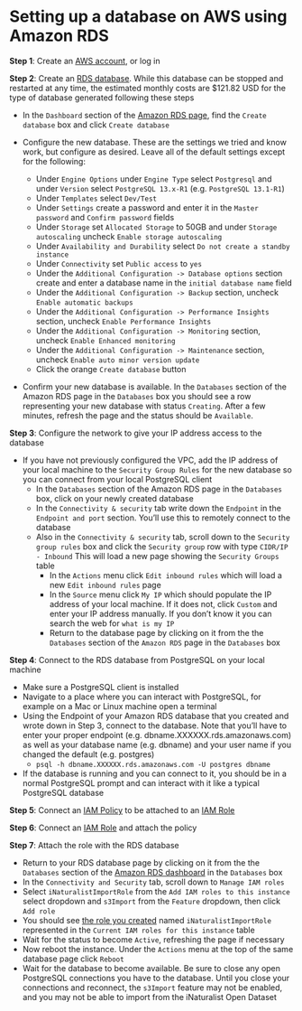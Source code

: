 # Setting up a database on AWS using Amazon RDS

**Step 1**: Create an [AWS account](https://aws.amazon.com/), or log in

**Step 2**: Create an [RDS database](https://console.aws.amazon.com/rds). While this database can be stopped and restarted at any time, the estimated monthly costs are $121.82 USD for the type of database generated following these steps

- In the `Dashboard` section of the [Amazon RDS page](https://console.aws.amazon.com/rds), find the `Create database` box and click `Create database`

- Configure the new database. These are the settings we tried and know work, but configure as desired. Leave all of the default settings except for the following:
  - Under `Engine Options` under `Engine Type` select `Postgresql` and under `Version` select `PostgreSQL 13.x-R1` (e.g. `PostgreSQL 13.1-R1`)
  - Under `Templates` select `Dev/Test`
  - Under `Settings` create a password and enter it in the `Master password` and `Confirm password` fields
  - Under `Storage` set `Allocated Storage` to 50GB and under `Storage autoscaling` uncheck `Enable storage autoscaling`
  - Under `Availability and Durability` select `Do not create a standby instance`
  - Under `Connectivity` set `Public access` to `yes`
  - Under the `Additional Configuration -> Database options` section create and enter a database name in the `initial database name` field
  - Under the `Additional Configuration -> Backup` section, uncheck `Enable automatic backups`
  - Under the `Additional Configuration -> Performance Insights` section, uncheck `Enable Performance Insights`
  - Under the `Additional Configuration -> Monitoring` section, uncheck `Enable Enhanced monitoring`
  - Under the `Additional Configuration -> Maintenance` section, uncheck `Enable auto minor version update`
  - Click the orange `Create database` button

- Confirm your new database is available. In the `Databases` section of the Amazon RDS page in the `Databases` box you should see a row representing your new database with status `Creating`. After a few minutes, refresh the page and the status should be `Available`.

**Step 3**: Configure the network to give your IP address access to the database

- If you have not previously configured the VPC, add the IP address of your local machine to the `Security Group Rules` for the new database so you can connect from your local PostgreSQL client
  - In the `Databases` section of the Amazon RDS page in the `Databases` box, click on your newly created database
  - In the `Connectivity & security` tab write down the `Endpoint` in the `Endpoint and port` section. You’ll use this to remotely connect to the database
  - Also in the `Connectivity & security` tab, scroll down to the `Security group rules` box and click the `Security group` row with type `CIDR/IP - Inbound` This will load a new page showing the `Security Groups` table
    - In the `Actions` menu click `Edit inbound rules` which will load a new `Edit inbound rules` page
    - In the `Source` menu click `My IP` which should populate the IP address of your local machine. If it does not, click `Custom` and enter your IP address manually. If you don’t know it you can search the web for `what is my IP`
    - Return to the database page by clicking on it from the the `Databases` section of the `Amazon RDS` page in the `Databases` box


**Step 4**: Connect to the RDS database from PostgreSQL on your local machine

- Make sure a PostgreSQL client is installed
- Navigate to a place where you can interact with PostgreSQL, for example on a Mac or Linux machine open a terminal
- Using the Endpoint of your Amazon RDS database that you created and wrote down in Step 3, connect to the database. Note that you’ll have to enter your proper endpoint (e.g. dbname.XXXXXX.rds.amazonaws.com) as well as your database name (e.g. dbname) and your user name if you changed the default (e.g. postgres)
  - `psql -h dbname.XXXXXX.rds.amazonaws.com -U postgres dbname`
- If the database is running and you can connect to it, you should be in a normal PostgreSQL prompt and can interact with it like a typical PostgreSQL database

**Step 5**: Connect an [IAM Policy](../Policy) to be attached to an [IAM Role](../Role)

**Step 6**: Connect an [IAM Role](../Role) and attach the policy

**Step 7**: Attach the role with the RDS database

- Return to your RDS database page by clicking on it from the the `Databases` section of the [Amazon RDS dashboard](https://console.aws.amazon.com/rds/home) in the `Databases` box
- In the `Connectivity and Security` tab, scroll down to `Manage IAM roles`
- Select `iNaturalistImportRole` from the `Add IAM roles to this instance` select dropdown and `s3Import` from the `Feature` dropdown, then click `Add role`
- You should see [the role you created](../Role) named `iNaturalistImportRole` represented in the `Current IAM roles for this instance` table
- Wait for the status to become `Active`, refreshing the page if necessary
- Now reboot the instance. Under the `Actions` menu at the top of the same database page click `Reboot`
- Wait for the database to become available. Be sure to close any open PostgreSQL connections you have to the database. Until you close your connections and reconnect, the `s3Import` feature may not be enabled, and you may not be able to import from the iNaturalist Open Dataset
